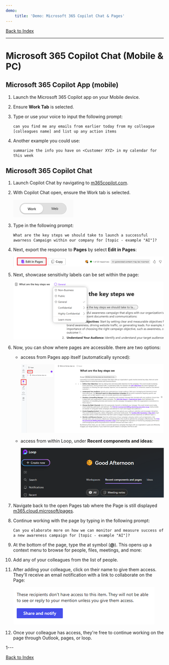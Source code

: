 ```yaml
---
demo:
    title: 'Demo: Microsoft 365 Copilot Chat & Pages'
---
```


[Back to Index](https://microsoftlearning.github.io/MS-4021-WWPS-Copilot-Immersion-Experience/)

---

# Microsoft 365 Copilot Chat (Mobile & PC)

## Microsoft 365 Copilot App (mobile)

1. Launch the Microsoft 365 Copilot app on your Mobile device.

1. Ensure **Work Tab** is selected.

1. Type or use your voice to input the following prompt:

   ```text
   can you find me any emails from earlier today from my colleague [colleagues name] and list up any action items
   ```

1. Another example you could use:

   ```text
   summarize the info you have on <Customer XYZ> in my calendar for this week
   ```

## Microsoft 365 Copilot Chat

1. Launch Copilot Chat by navigating to [m365copilot.com](https://m365copilot.com).

1. With Copilot Chat open, ensure the Work tab is selected.

    ![Screenshot showing work tab in Copilot Chat.](../Demos/Media/work-tab.png)

1. Type in the following prompt:

    ```text
    What are the key steps we should take to launch a successful awarness Campaign within our company for [topic - example "AI"]?
    ```

1. Next, export the response to **Pages** by select **Edit in Pages**:

    ![Screenshot showing pages in Copilot Chat.](../Demos/Media/edit-in-pages.png)

1. Next, showcase sensitivity labels can be set within the page:

    ![Screenshot showing share and notify in pages.](../Demos/Media/Pages-tags.png)

1. Now, you can show where pages are accessible. there are two options:

    - access from Pages app itself (automatically synced):

        ![Screenshot showing pages app.](../Demos/Media/access-pages.png)

    - access from within Loop, under **Recent components and ideas**:

        ![Screenshot showing loop.](../Demos/Media/recent-components.png)

1. Navigate back to the open Pages tab where the Page is still displayed [m365.cloud.microsoft/pages](https://m365.cloud.microsoft/pages).

1. Continue working with the page by typing in the following prompt:

     ```text
     Can you elaborate more on how we can monitor and measure success of a new awareness campaign for [topic - example "AI"]?
     ```

1. At the bottom of the page, type the at symbol (**@**). This opens up a context menu to browse for people, files, meetings, and more:

1. Add any of your colleagues from the list of people.

1. After adding your colleague, click on their name to give them access. They'll receive an email notification with a link to collaborate on the Page:

    ![Screenshot showing share and notify in pages.](../Demos/Media/share.png)

1. Once your colleague has access, they're free to continue working on the page through Outlook, pages, or loop.

1---

[Back to Index](https://microsoftlearning.github.io/MS-4021-WWPS-Copilot-Immersion-Experience/)
